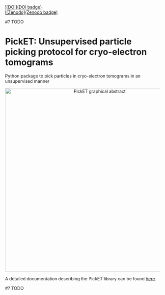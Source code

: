 [![DOI](DOI badge)](https://zenodo.org/badge/latestdoi/{ID})  
[![Zenodo](Zenodo badge)](https://zenodo.org/badge/latestdoi/{ID}) 

#? TODO

# **PickET:** Unsupervised particle picking protocol for cryo-electron tomograms
Python package to pick particles in cryo-electron tomograms in an unsupervised manner

<div align="center">
    <img src="images/F0 Graphical abstract.png" alt="PickET graphical abstract" width="600" align="center">
</div>

A detailed documentation describing the PickET library can be found [here](add_path_to_documentation).

#? TODO